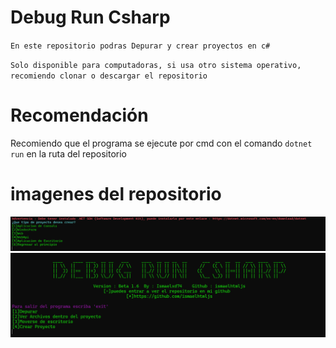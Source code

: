 # Debug Run Csharp
`En este repositorio podras Depurar y crear proyectos en c#`

`Solo disponible para computadoras, si usa otro sistema operativo, recomiendo clonar o descargar el repositorio`

# Recomendación 
Recomiendo que el programa se ejecute por cmd con el comando `dotnet run` en la ruta del repositorio 

# imagenes del repositorio
![ ](imagen_2.png)
![ ](imagen_principal.png)
